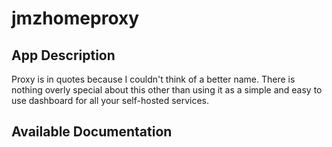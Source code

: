 # jmzhomeproxy

## App Description

Proxy is in quotes because I couldn't think of a better name. There is nothing overly special about this other than using it as a simple and easy to use dashboard for all your self-hosted services.

## Available Documentation

